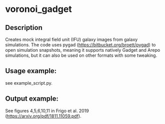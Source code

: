 # voronoi_gadget
## Description
Creates mock integral field unit (IFU) galaxy images from galaxy simulations. 
The code uses pygad (https://bitbucket.org/broett/pygad) to open simulation snapshots, 
meaning it supports natively Gadget and Arepo simulations, but it can also be used on 
other formats with some tweaking.

## Usage example:
see example_script.py.

## Output example:
See figures 4,5,6,10,11 in Frigo et al. 2019 (https://arxiv.org/pdf/1811.11059.pdf).
